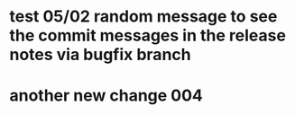 # test 05/02 random message to see the commit messages in the release notes via bugfix branch

# another new change 004
